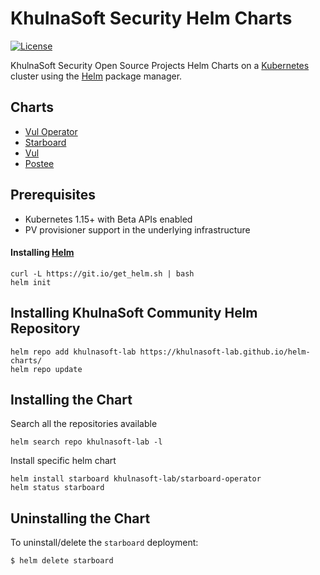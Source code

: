 # KhulnaSoft Security Helm Charts

[![License][license-img]][license]

[license-img]: https://img.shields.io/badge/License-Apache%202.0-blue.svg
[license]: https://github.com/khulnasoft-lab/helm-charts/blob/master/LICENSE

KhulnaSoft Security Open Source Projects Helm Charts on a [Kubernetes](https://kubernetes.io) cluster using the
[Helm](https://helm.sh) package manager.

## Charts

- [Vul Operator](https://github.com/khulnasoft/vul-operator/tree/main/deploy/helm)
- [Starboard](https://github.com/khulnasoft-lab/starboard/tree/main/deploy/helm)
- [Vul](https://github.com/khulnasoft/vul/tree/main/helm/vul)
- [Postee](https://github.com/khulnasoft-lab/postee/tree/main/deploy/helm/postee)

## Prerequisites

- Kubernetes 1.15+ with Beta APIs enabled
- PV provisioner support in the underlying infrastructure

#### Installing [Helm](https://helm.sh)

```
curl -L https://git.io/get_helm.sh | bash
helm init
```

## Installing KhulnaSoft Community Helm Repository

```
helm repo add khulnasoft-lab https://khulnasoft-lab.github.io/helm-charts/
helm repo update
```

## Installing the Chart

Search all the repositories available
```
helm search repo khulnasoft-lab -l
```

Install specific helm chart
```
helm install starboard khulnasoft-lab/starboard-operator
helm status starboard
```

## Uninstalling the Chart

To uninstall/delete the `starboard` deployment:

```
$ helm delete starboard
```
